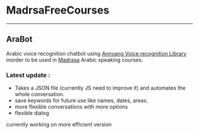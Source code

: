 # MadrsaFreeCourses
----
##  AraBot
Arabic voice recognition chatbot using [Annyang Voice recognition Library](https://www.talater.com/annyang/) inorder to be used in [Madrasa](https://madrasafree.com/) Arabic speaking courses.

### Latest update :
- Takes a JSON file (currently JS need to improve it) and automates the whole conversation.
- save keywords for future use like names, dates, areas.
- more flexible conversations with more options
- flexible dialog
 
currently working on more efficient version
